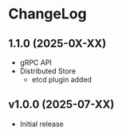 # ChangeLog

## 1.1.0 (2025-0X-XX)
- gRPC API
- Distributed Store
  - etcd plugin added

## v1.0.0 (2025-07-XX)
- Initial release
